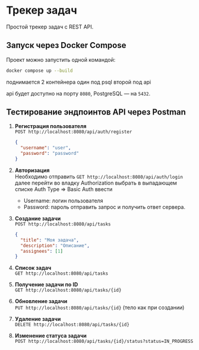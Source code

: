 # Трекер задач  

Простой трекер задач с REST API.  

## Запуск через Docker Compose  

Проект можно запустить одной командой:  

```bash  
docker compose up --build  
```  

поднимается 2 контейнера один под psql второй под api

api будет доступно на порту `8080`, PostgreSQL — на `5432`.  

## Тестирование эндпоинтов API через Postman  

1. **Регистрация пользователя**  
   `POST http://localhost:8080/api/auth/register`  
   
   ```json  
   {  
     "username": "user",  
     "password": "password"  
   }  
   ```  

2. **Авторизация**  
   Необходимо отправить `GET http://localhost:8080/api/auth/login`
   далее перейти во владку Authorization 
   выбрать в выпадающем списке Auth Type => Basic Auth
   ввести 
   - Username: логин пользователя
   - Password: пароль
   отправить запрос и получить ответ сервера.

3. **Создание задачи**  
   `POST http://localhost:8080/api/tasks`  
   ```json  
   {  
     "title": "Моя задача",  
     "description": "Описание",  
     "assignees": [1]  
   }  
   ```  

4. **Список задач**  
   `GET http://localhost:8080/api/tasks`  

5. **Получение задачи по ID**  
   `GET http://localhost:8080/api/tasks/{id}`  

6. **Обновление задачи**  
   `PUT http://localhost:8080/api/tasks/{id}` (тело как при создании)  

7. **Удаление задачи**  
   `DELETE http://localhost:8080/api/tasks/{id}`  

8. **Изменение статуса задачи**  
   `POST http://localhost:8080/api/tasks/{id}/status?status=IN_PROGRESS`  
